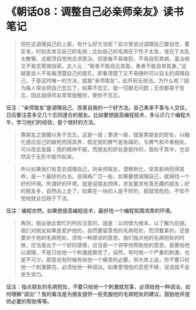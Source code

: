 # 《朝话08：调整自己必亲师亲友》读书笔记

> 但在这调理自己的上面，有什么好方法呢？前次曾说过调理自己要自觉，要反省，时刻去发见自己的毛病；比如自己的毛病在于性子太急，或在于太乱太散懈，这都须自觉地去求医治。但是每不易做到，不易自知其病，虽治病又不易去管理自家。古人云：“智者不能自见其面，勇者不能自举其身。”这就是说人不易看清楚自己的面孔，即看清楚了又不易随时可以自主的调理自己。于是这时唯一的方法，就是“亲师取友”。此外别无他法。为什么呢？因为每人常会把自己忽忘了，如果不忽忘，就一切都无问题；无奈都易于忽忘，因此就得师友常常提醒你，使你不忽忘。

伍注：“亲师取友”是调理自己、改善自我的一个好方法。自己素来不善与人交往，日后要注意多交几个志同道合的朋友。比如要想提高编程技术，多认识几个编程大牛，学习他们的经验，是个很好的方法。

> 靠朋友之提醒以免于忽忘，这是一层；更进一层，就是靠朋友的好处，以融化感应自己的缺短而得其养，假定我的脾气是急躁的，与脾气和平者相处，可以改去急躁；我的精神不振，而朋友的好处是振作的，我处于其中，也自然会于无形中振作起来。

> 所以如果我们有意去调理自己，则亲师取友，潜移默化，受其影响而得其养，是一个最好的办法。说得再广泛一些，如果要想调理自己，就得找一个好的环境。所谓好的环境，就是说朋友团体，求友要求有真志趣的朋友；好的朋友多，自然向上走了。如果在一块的人是不好的，那就很危险，不知不觉地就会日趋于下流。

伍注：编程亦然。如果想提高编程技术，最好找一个编程氛围浓厚的环境。

> 再则，朋友彼此帮忙时所应注意的，就是：以同情为根本，以了解为前提。我们对朋友如果是爱护他的，自然要留意他的毛病短处，而顶要紧的，还是要对于他的毛病短处，须有一种原谅的意思。我们指点他的毛病短处的时候，应当是出于一个好的感情，应当是一个领导他帮助他的意思。是要给他以调理，不是只给他一个刺激就算完了。自然，有时候一个严重的刺激，也是不可少。即是说有时候有给他一个痛责的必要。但大体上说，你不要只给他一个刺激算完，必须给他一种调治。如果爱惜他的意思不够，说话就不会发生效力。

伍注：指点朋友的毛病短处，不要只给他一个刺激就完事，必须给他一种调治。如何理解“调治”？我的看法是为朋友提供一些克服他的毛病短处的建议、鼓励他并提供必要的帮助等等。
